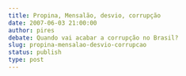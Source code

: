 ```yaml
---
title: Propina, Mensalão, desvio, corrupção
date: 2007-06-03 21:00:00
author: pires
debate: Quando vai acabar a corrupção no Brasil?
slug: propina-mensalao-desvio-corrupcao
status: publish 
type: post
---
```



